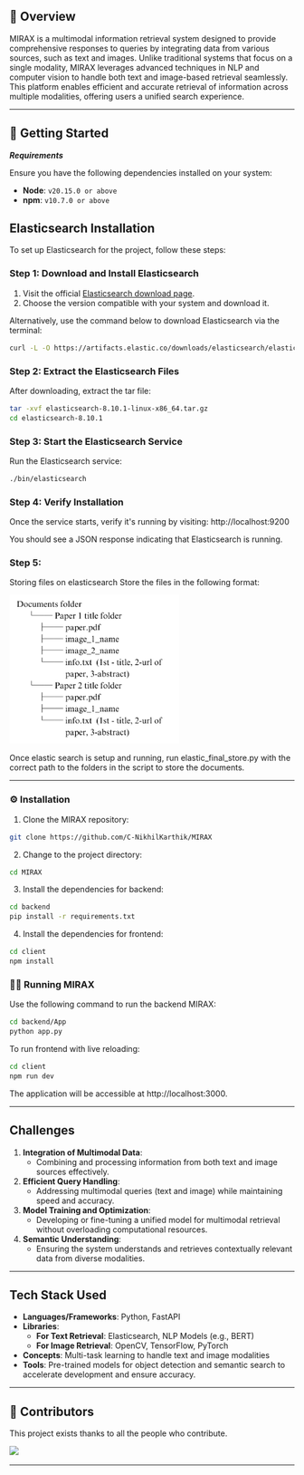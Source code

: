## 📍 Overview

MIRAX is a multimodal information retrieval system designed to provide comprehensive responses to queries by integrating data from various sources, such as text and images. Unlike traditional systems that focus on a single modality, MIRAX leverages advanced techniques in NLP and computer vision to handle both text and image-based retrieval seamlessly. This platform enables efficient and accurate retrieval of information across multiple modalities, offering users a unified search experience.

---

## 🚀 Getting Started

**_Requirements_**

Ensure you have the following dependencies installed on your system:

- **Node**: `v20.15.0 or above`
- **npm**: `v10.7.0 or above`

## Elasticsearch Installation

To set up Elasticsearch for the project, follow these steps:

### Step 1: Download and Install Elasticsearch

1. Visit the official [Elasticsearch download page](https://www.elastic.co/downloads/elasticsearch).
2. Choose the version compatible with your system and download it.

Alternatively, use the command below to download Elasticsearch via the terminal:

```bash
curl -L -O https://artifacts.elastic.co/downloads/elasticsearch/elasticsearch-8.10.1-linux-x86_64.tar.gz
```

### Step 2: Extract the Elasticsearch Files

After downloading, extract the tar file:

```bash
tar -xvf elasticsearch-8.10.1-linux-x86_64.tar.gz
cd elasticsearch-8.10.1
```

### Step 3: Start the Elasticsearch Service

Run the Elasticsearch service:

```bash
./bin/elasticsearch
```

### Step 4: Verify Installation

Once the service starts, verify it's running by visiting:
http://localhost:9200

You should see a JSON response indicating that Elasticsearch is running.

### Step 5:

Storing files on elasticsearch
Store the files in the following format:

<p>
<img src="./file-structure.png" alt="folder structure">
</p>
<!-- ![image](https://github.com/user-attachments/assets/cf14f788-b6ec-4429-b743-80270171f08b) -->
Once elastic search is setup and running, run elastic_final_store.py with the correct path to the folders in the script to store the documents.

---

### ⚙️ Installation

1. Clone the MIRAX repository:

```sh
git clone https://github.com/C-NikhilKarthik/MIRAX
```

2. Change to the project directory:

```sh
cd MIRAX
```

3. Install the dependencies for backend:

```sh
cd backend
pip install -r requirements.txt
```

4. Install the dependencies for frontend:

```sh
cd client
npm install
```

### 🏃‍♂️ Running MIRAX

Use the following command to run the backend MIRAX:

```sh
cd backend/App
python app.py
```

To run frontend with live reloading:

```sh
cd client
npm run dev
```

The application will be accessible at http://localhost:3000.

---

## Challenges

1. **Integration of Multimodal Data**:
   - Combining and processing information from both text and image sources effectively.
2. **Efficient Query Handling**:
   - Addressing multimodal queries (text and image) while maintaining speed and accuracy.
3. **Model Training and Optimization**:
   - Developing or fine-tuning a unified model for multimodal retrieval without overloading computational resources.
4. **Semantic Understanding**:
   - Ensuring the system understands and retrieves contextually relevant data from diverse modalities.

---

## Tech Stack Used

- **Languages/Frameworks**: Python, FastAPI
- **Libraries**:
  - **For Text Retrieval**: Elasticsearch, NLP Models (e.g., BERT)
  - **For Image Retrieval**: OpenCV, TensorFlow, PyTorch
- **Concepts**: Multi-task learning to handle text and image modalities
- **Tools**: Pre-trained models for object detection and semantic search to accelerate development and ensure accuracy.

---

## 👏 Contributors

This project exists thanks to all the people who contribute.

<p align="left">
  <a href="https://github.com/C-NikhilKarthik/MIRAX/graphs/contributors">
  <img src="https://contrib.rocks/image?repo=C-NikhilKarthik/MIRAX" />
  </a>
</p>

---
